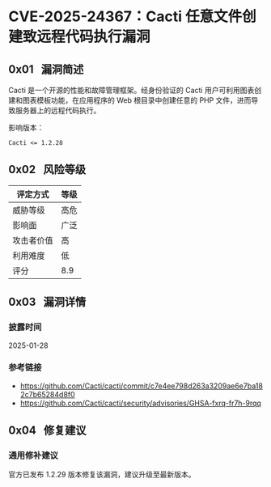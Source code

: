 # CVE-2025-24367：Cacti 任意文件创建致远程代码执行漏洞

## 0x01   漏洞简述

Cacti 是一个开源的性能和故障管理框架。经身份验证的 Cacti 用户可利用图表创建和图表模板功能，在应用程序的 Web 根目录中创建任意的 PHP 文件，进而导致服务器上的远程代码执行。

影响版本：

```
Cacti <= 1.2.28
```

## 0x02   风险等级

| 评定方式  | 等级  |
| ----- | --- |
| 威胁等级  | 高危  |
| 影响面   | 广泛  |
| 攻击者价值 | 高   |
| 利用难度  | 低   |
| 评分    | 8.9 |

## 0x03   漏洞详情

### 披露时间

2025-01-28

### 参考链接

- https://github.com/Cacti/cacti/commit/c7e4ee798d263a3209ae6e7ba182c7b65284d8f0
- https://github.com/Cacti/cacti/security/advisories/GHSA-fxrq-fr7h-9rqq

## 0x04   修复建议

### 通用修补建议

官方已发布 1.2.29 版本修复该漏洞，建议升级至最新版本。
